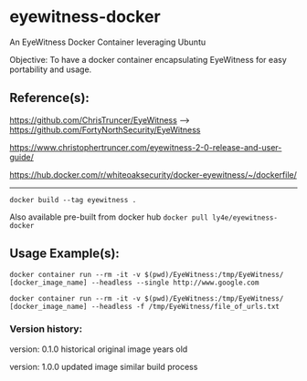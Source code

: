 # eyewitness-docker
An EyeWitness Docker Container leveraging Ubuntu

Objective: To have a docker container encapsulating EyeWitness for easy portability and usage.

## Reference(s):
  https://github.com/ChrisTruncer/EyeWitness  --> 
  https://github.com/FortyNorthSecurity/EyeWitness
  
  https://www.christophertruncer.com/eyewitness-2-0-release-and-user-guide/
  
  https://hub.docker.com/r/whiteoaksecurity/docker-eyewitness/~/dockerfile/

---

`docker build --tag eyewitness .`

Also available pre-built from docker hub
`docker pull ly4e/eyewitness-docker`


## Usage Example(s):
```
docker container run --rm -it -v $(pwd)/EyeWitness:/tmp/EyeWitness/ [docker_image_name] --headless --single http://www.google.com

docker container run --rm -it -v $(pwd)/EyeWitness:/tmp/EyeWitness/ [docker_image_name] --headless -f /tmp/EyeWitness/file_of_urls.txt
```

### Version history:
version: 0.1.0 historical original image years old

version: 1.0.0 updated image similar build process